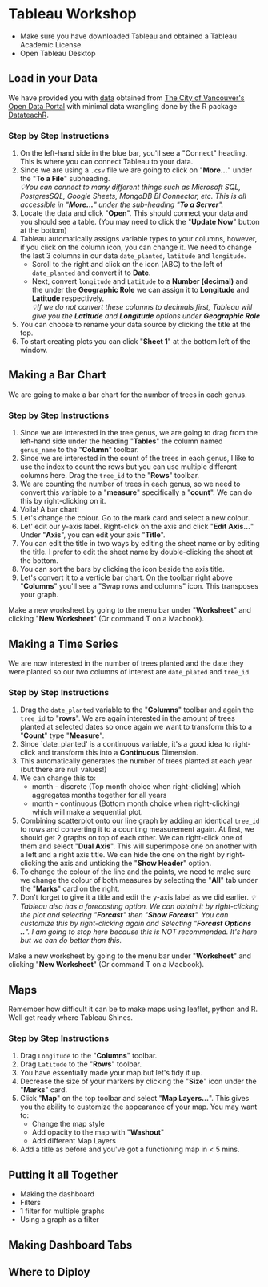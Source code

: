 # Tableau Workshop

- Make sure you have downloaded Tableau and obtained a Tableau Academic License.
- Open Tableau Desktop

## Load in your Data 
We have provided you with [data](https://github.com/firasm/mds_tableau_workshop/blob/master/data/street_trees.csv)  obtained from [The City of Vancouver's Open Data Portal](https://opendata.vancouver.ca/explore/dataset/street-trees/information/?disjunctive.species_name&disjunctive.common_name&disjunctive.height_range_id)
with minimal data wrangling done by the R package [DatateachR](https://github.com/UBC-MDS/datateachr).

### Step by Step Instructions 
1. On the left-hand side in the blue bar, you'll see a "Connect" heading. This is where you can connect Tableau to your data.      
1. Since we are using a `.csv` file we are going to click on "**More...**" under the "**To a File**" subheading.           
 _💡You can connect to many different things such as Microsoft SQL, PostgresSQL, Google Sheets, MongoDB BI Connector, etc. This is all accessible in "**More...**" under the sub-heading "**To a Server**"._
1. Locate the data and click "**Open**". This should connect your data and you should see a table. (You may need to click the "**Update Now**" button at the bottom)
1. Tableau automatically assigns variable types to your columns, however, if you click on the column icon, you can change it. We need to change the last 3 columns in our data `date_planted`, `latitude` and `longitude`. 
    - Scroll to the right and click on the icon (ABC) to the left of `date_planted` and convert it to **Date**. 
    - Next, convert `longitude` and `Latitude` to a **Number (decimal)** and the under the **Geographic Role** we can assign it to  **Longitude** and **Latitude** respectively.     
      _💡If we do not convert these columns to decimals first, Tableau will give you the **Latitude** and **Longitude** options under **Geographic Role**_ 
1. You can choose to rename your data source by clicking the title at the top.
1. To start creating plots you can click "**Sheet 1**" at the bottom left of the window. 


## Making a Bar Chart

We are going to make a bar chart for the number of trees in each genus. 

### Step by Step Instructions 
1. Since we are interested in the tree genus, we are going to drag from the left-hand side under the heading "**Tables**" the column named `genus_name` to the "**Column**" toolbar. 
1. Since we are interested in the count of the trees in each genus, I like to use the index to count the rows but you can use multiple different columns here. Drag the `tree_id` to the "**Rows**" toolbar.
1. We are counting the number of trees in each genus, so we need to convert this variable to a "**measure**" specifically a "**count**". We can do this by right-clicking on it. 
1. Voila! A bar chart! 
1. Let's change the colour. Go to the mark card and select a new colour. 
1. Let' edit our y-axis label. Right-click on the axis and click "**Edit Axis...**" Under "**Axis**", you can edit your axis "**Title**".
1. You can edit the title in two ways by editing the sheet name or by editing the title. I prefer to edit the sheet name by double-clicking the sheet at the bottom. 
1. You can sort the bars by clicking the icon beside the axis title. 
1. Let's convert it to a verticle bar chart. On the toolbar right above "**Columns**" you'll see a "Swap rows and columns" icon. This transposes your graph. 

Make a new worksheet by going to the menu bar under "**Worksheet**" and clicking "**New Worksheet**" (Or command T on a Macbook).   

## Making a Time Series 

We are now interested in the number of trees planted and the date they were planted so our two columns of interest are `date_plated` and `tree_id`.

### Step by Step Instructions 
1. Drag the `date_planted` variable to the "**Columns**" toolbar and again the `tree_id` to "**rows**". We are again interested in the amount of trees planted at selected dates so once again we want to transform this to a "**Count**" type "**Measure**".  
1. Since `date_planted' is a continuous variable, it's a good idea to right-click and transform this into a **Continuous** Dimension. 
1. This automatically generates the number of trees planted at each year (but there are null values!)
1. We can change this to:
    - month - discrete (Top month choice when right-clicking)  which aggregates months together for all years 
    - month - continuous (Bottom month choice when right-clicking) which will make a sequential plot.
1. Combining scatterplot onto our line graph by adding an identical `tree_id` to rows and converting it to a counting measurement again. At first, we should get 2 graphs on top of each other. We can right-click one of them and select "**Dual Axis**".
This will superimpose one on another with a left and a right axis title. We can hide the one on the right by right-clicking the axis and unticking the "**Show Header**" option. 
1. To change the colour of the line and the points, we need to make sure we change the colour of both measures by selecting the "**All**" tab under the "**Marks**" card on the right.      
1. Don't forget to give it a title and edit the y-axis label as we did earlier. 
_💡Tableau also has a forecasting option. We can obtain it by right-clicking the plot and selecting "**Forcast**" then "**Show Forcast**". You can customize this by right-clicking again and Selecting "**Forcast Options ..**". I am going to stop here because this is NOT recommended. It's here but we can do better than this._

Make a new worksheet by going to the menu bar under "**Worksheet**" and clicking "**New Worksheet**" (Or command T on a Macbook).  


## Maps 

Remember how difficult it can be to make maps using leaflet, python and R. Well get ready where Tableau Shines. 

### Step by Step Instructions 
1. Drag `Longitude` to the "**Columns**" toolbar.
2. Drag `Latitude` to the  "**Rows**" toolbar.
3. You have essentially made your map but let's tidy it up. 
4. Decrease the size of your markers by clicking the "**Size**" icon under the "**Marks**" card. 
5. Click "**Map**" on the top toolbar and select "**Map Layers...**". This gives you the ability to customize the appearance of your map. You may want to:
    - Change the map style 
    - Add opacity to the map with "**Washout**"
    - Add different Map Layers
6. Add a title as before and you've got a functioning map in < 5 mins. 


## Putting it all Together 

- Making the dashboard 
- Filters 
- 1 filter for multiple graphs
- Using a graph as a filter


## Making Dashboard Tabs 



## Where to Diploy 

